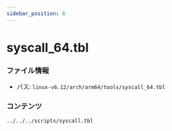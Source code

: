 ```yaml
---
sidebar_position: 6
---
```

# syscall_64.tbl

### ファイル情報

- パス: `linux-v6.12/arch/arm64/tools/syscall_64.tbl`

### コンテンツ

```tbl
../../../scripts/syscall.tbl
```
